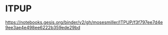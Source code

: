 # ITPUP
https://notebooks.gesis.org/binder/v2/gh/mosesmiller/ITPUP/f3f797ee7d4e9ee3ae4e498ee6222b359ede29bd

